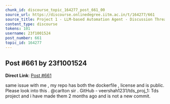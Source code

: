 ```yaml
---
chunk_id: discourse_topic_164277_post_661_00
source_url: https://discourse.onlinedegree.iitm.ac.in/t/164277/661
source_title: Project 1 - LLM-based Automation Agent - Discussion Thread [TDS Jan 2025]
content_type: discourse
tokens: 101
username: 23f1001524
post_number: 661
topic_id: 164277
---
```


## Post #661 by 23f1001524

**Direct Link**: [Post #661](https://discourse.onlinedegree.iitm.ac.in/t/164277/661)

same issue with me , my repo has both the dockerfile , license and is public. Please look into this . @carlton sir . GitHub - veershah1231/tds_proj_1: Tds project and i have made them 2 months ago and is not a new commit.
